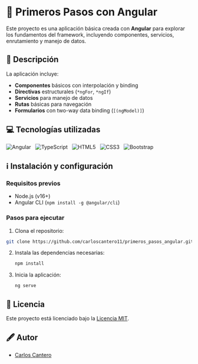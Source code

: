 # 📌 Primeros Pasos con Angular

Este proyecto es una aplicación básica creada con **Angular** para explorar los fundamentos del framework, incluyendo componentes, servicios, enrutamiento y manejo de datos.

## 📜 Descripción

La aplicación incluye:

- **Componentes** básicos con interpolación y binding
- **Directivas** estructurales (`*ngFor`, `*ngIf`)
- **Servicios** para manejo de datos
- **Rutas** básicas para navegación
- **Formularios** con two-way data binding (`[(ngModel)]`)

## 💻 Tecnologías utilizadas

<div>
    
![Angular](https://img.shields.io/badge/Angular-DD0031.svg?style=for-the-badge&logo=Angular&logoColor=white) &nbsp;
![TypeScript](https://img.shields.io/badge/TypeScript-3178C6.svg?style=for-the-badge&logo=TypeScript&logoColor=white) &nbsp;
![HTML5](https://img.shields.io/badge/HTML5-E34F26.svg?style=for-the-badge&logo=HTML5&logoColor=white) &nbsp;
![CSS3](https://img.shields.io/badge/CSS3-1572B6.svg?style=for-the-badge&logo=CSS3&logoColor=white) &nbsp;
![Bootstrap](https://img.shields.io/badge/Bootstrap-7952B3.svg?style=for-the-badge&logo=Bootstrap&logoColor=white) &nbsp;

</div>

## ℹ️ Instalación y configuración

### Requisitos previos
- Node.js (v16+)
- Angular CLI (`npm install -g @angular/cli`)

### Pasos para ejecutar

1. Clona el repositorio:

```bash
git clone https://github.com/carloscantero11/primeros_pasos_angular.git
```

2. Instala las dependencias necesarias:

    ```bash
    npm install
    ```

3. Inicia la aplicación:

    ```bash
    ng serve
    ```

## 📝 Licencia

Este proyecto está licenciado bajo la [Licencia MIT](LICENSE).

## 🖋️ Autor

- [Carlos Cantero](https://github.com/carloscantero11)
